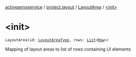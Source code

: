 [activeannoservice](../../index.md) / [project.layout](../index.md) / [LayoutArea](index.md) / [&lt;init&gt;](./-init-.md)

# &lt;init&gt;

`LayoutArea(id: `[`LayoutAreaType`](../-layout-area-type/index.md)`, rows: `[`List`](https://kotlinlang.org/api/latest/jvm/stdlib/kotlin.collections/-list/index.html)`<`[`Row`](../-row/index.md)`>)`

Mapping of layout areas to list of rows containing UI elements

